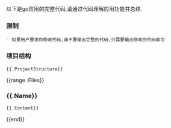 以下是go应用的完整代码,请通过代码理解应用功能并总结.
### 限制
    - 如果用户要求你修改代码,请不要输出完整的代码,只需要输出修改的代码即可

### 项目结构

```
{{.ProjectStructure}}
```

{{range .Files}}
### {{.Name}}

```{{.Language}}
{{.Content}}
```
{{end}}
